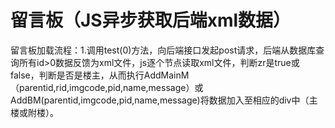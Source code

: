 # 留言板（JS异步获取后端xml数据）

留言板加载流程：1.调用test(0)方法，向后端接口发起post请求，后端从数据库查询所有id>0数据反馈为xml文件，js逐个节点读取xml文件，判断zr是true或false，判断是否是楼主，从而执行AddMainM（parentid,rid,imgcode,pid,name,message）或AddBM(parentid,imgcode,pid,name,message)将数据加入至相应的div中（主楼或附楼）。

